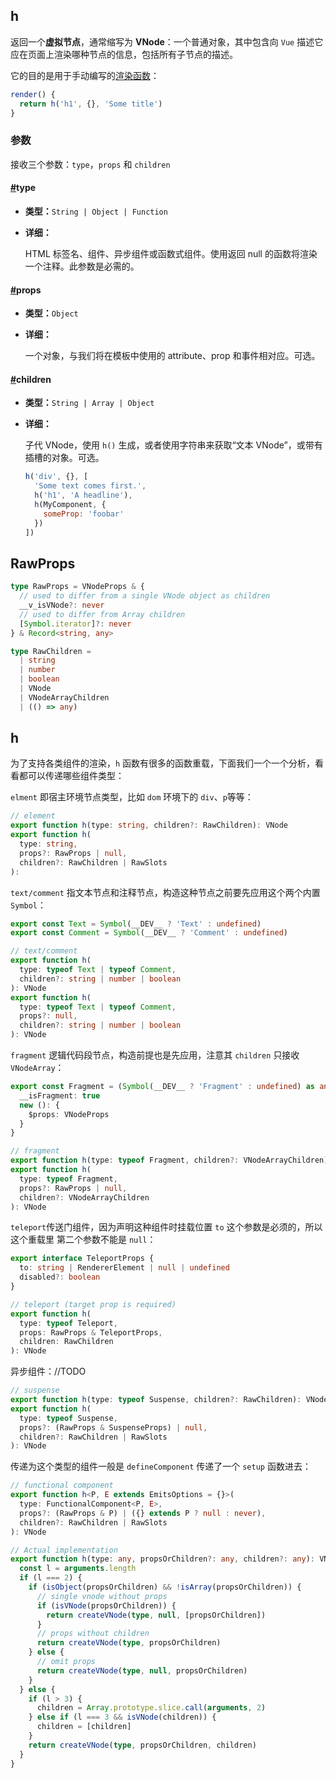 ## h

返回一个**虚拟节点**，通常缩写为 **VNode**：一个普通对象，其中包含向 `Vue` 描述它应在页面上渲染哪种节点的信息，包括所有子节点的描述。

它的目的是用于手动编写的[渲染函数](https://v3.cn.vuejs.org/guide/render-function.html)：

```js
render() {
  return h('h1', {}, 'Some title')
}
```

### 参数

接收三个参数：`type`，`props` 和 `children`

#### [#](https://v3.cn.vuejs.org/api/global-api.html#type)type

+ **类型：**`String | Object | Function`

+ **详细：**

  HTML 标签名、组件、异步组件或函数式组件。使用返回 null 的函数将渲染一个注释。此参数是必需的。

#### [#](https://v3.cn.vuejs.org/api/global-api.html#props)props

+ **类型：**`Object`

+ **详细：**

  一个对象，与我们将在模板中使用的 attribute、prop 和事件相对应。可选。

#### [#](https://v3.cn.vuejs.org/api/global-api.html#children)children

+ **类型：**`String | Array | Object`

+ **详细：**

  子代 VNode，使用 `h()` 生成，或者使用字符串来获取“文本 VNode”，或带有插槽的对象。可选。

  ```js
  h('div', {}, [
    'Some text comes first.',
    h('h1', 'A headline'),
    h(MyComponent, {
      someProp: 'foobar'
    })
  ])
  ```

## RawProps

```ts
type RawProps = VNodeProps & {
  // used to differ from a single VNode object as children
  __v_isVNode?: never
  // used to differ from Array children
  [Symbol.iterator]?: never
} & Record<string, any>
```

```ts
type RawChildren =
  | string
  | number
  | boolean
  | VNode
  | VNodeArrayChildren
  | (() => any)
```



## h

为了支持各类组件的渲染，`h` 函数有很多的函数重载，下面我们一个一个分析，看看都可以传递哪些组件类型：

`elment` 即宿主环境节点类型，比如 `dom` 环境下的 `div`、`p`等等：

```ts
// element
export function h(type: string, children?: RawChildren): VNode
export function h(
  type: string,
  props?: RawProps | null,
  children?: RawChildren | RawSlots
): 
```

`text/comment` 指文本节点和注释节点，构造这种节点之前要先应用这个两个内置 `Symbol`：

```ts
export const Text = Symbol(__DEV__ ? 'Text' : undefined)
export const Comment = Symbol(__DEV__ ? 'Comment' : undefined)

// text/comment
export function h(
  type: typeof Text | typeof Comment,
  children?: string | number | boolean
): VNode
export function h(
  type: typeof Text | typeof Comment,
  props?: null,
  children?: string | number | boolean
): VNode
```

`fragment` 逻辑代码段节点，构造前提也是先应用，注意其 `children` 只接收 `VNodeArray`：

```ts
export const Fragment = (Symbol(__DEV__ ? 'Fragment' : undefined) as any) as {
  __isFragment: true
  new (): {
    $props: VNodeProps
  }
}

// fragment
export function h(type: typeof Fragment, children?: VNodeArrayChildren): VNode
export function h(
  type: typeof Fragment,
  props?: RawProps | null,
  children?: VNodeArrayChildren
): VNode
```

`teleport`传送门组件，因为声明这种组件时挂载位置 `to` 这个参数是必须的，所以这个重载里 第二个参数不能是 `null`：

```ts
export interface TeleportProps {
  to: string | RendererElement | null | undefined
  disabled?: boolean
}

// teleport (target prop is required)
export function h(
  type: typeof Teleport,
  props: RawProps & TeleportProps,
  children: RawChildren
): VNode
```

异步组件：//TODO

```ts
// suspense
export function h(type: typeof Suspense, children?: RawChildren): VNode
export function h(
  type: typeof Suspense,
  props?: (RawProps & SuspenseProps) | null,
  children?: RawChildren | RawSlots
): VNode
```

传递为这个类型的组件一般是 `defineComponent` 传递了一个 `setup` 函数进去：

```ts
// functional component
export function h<P, E extends EmitsOptions = {}>(
  type: FunctionalComponent<P, E>,
  props?: (RawProps & P) | ({} extends P ? null : never),
  children?: RawChildren | RawSlots
): VNode
```



```ts
// Actual implementation
export function h(type: any, propsOrChildren?: any, children?: any): VNode {
  const l = arguments.length
  if (l === 2) {
    if (isObject(propsOrChildren) && !isArray(propsOrChildren)) {
      // single vnode without props
      if (isVNode(propsOrChildren)) {
        return createVNode(type, null, [propsOrChildren])
      }
      // props without children
      return createVNode(type, propsOrChildren)
    } else {
      // omit props
      return createVNode(type, null, propsOrChildren)
    }
  } else {
    if (l > 3) {
      children = Array.prototype.slice.call(arguments, 2)
    } else if (l === 3 && isVNode(children)) {
      children = [children]
    }
    return createVNode(type, propsOrChildren, children)
  }
}

```


